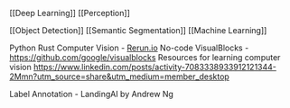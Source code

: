 [[Deep Learning]]
[[Perception]]

[[Object Detection]]
[[Semantic Segmentation]]
[[Machine Learning]]

Python Rust Computer Vision - [Rerun.io](https://github.com/rerun-io)
No-code VisualBlocks - https://github.com/google/visualblocks
Resources for learning computer vision
https://www.linkedin.com/posts/activity-7083338933912121344-2Mmn?utm_source=share&utm_medium=member_desktop

Label Annotation - LandingAI by Andrew Ng

